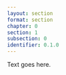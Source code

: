 ```yaml
---
layout: section
format: section
chapter: 0
section: 1
subsection: 0
identifier: 0.1.0
---
```


Text goes here.